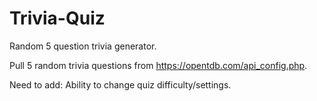 # Trivia-Quiz
Random 5 question trivia generator.

Pull 5 random trivia questions from https://opentdb.com/api_config.php.

Need to add:
Ability to change quiz difficulty/settings.

